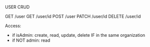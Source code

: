 USER CRUD

GET /user
GET /user/id
POST /user
PATCH /user/id
DELETE /user/id


Access: 

- if isAdmin: create, read, update, delete IF in the same organization
- if NOT admin: read